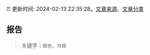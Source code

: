 :alarm_clock: 更新时间: 2024-02-13 22:35:28。[文章来源](/README.md)、[文章分类](/TAGS.md)

## 报告


> 关键字：`报告`、`月报`



